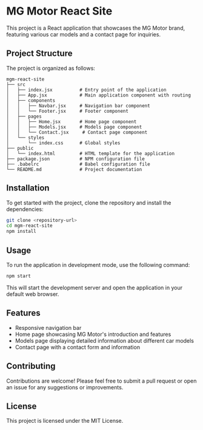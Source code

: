 # MG Motor React Site

This project is a React application that showcases the MG Motor brand, featuring various car models and a contact page for inquiries.

## Project Structure

The project is organized as follows:

```
mgm-react-site
├── src
│   ├── index.jsx          # Entry point of the application
│   ├── App.jsx            # Main application component with routing
│   ├── components
│   │   ├── Navbar.jsx     # Navigation bar component
│   │   └── Footer.jsx     # Footer component
│   ├── pages
│   │   ├── Home.jsx       # Home page component
│   │   ├── Models.jsx     # Models page component
│   │   └── Contact.jsx     # Contact page component
│   └── styles
│       └── index.css      # Global styles
├── public
│   └── index.html         # HTML template for the application
├── package.json           # NPM configuration file
├── .babelrc               # Babel configuration file
└── README.md              # Project documentation
```

## Installation

To get started with the project, clone the repository and install the dependencies:

```bash
git clone <repository-url>
cd mgm-react-site
npm install
```

## Usage

To run the application in development mode, use the following command:

```bash
npm start
```

This will start the development server and open the application in your default web browser.

## Features

- Responsive navigation bar
- Home page showcasing MG Motor's introduction and features
- Models page displaying detailed information about different car models
- Contact page with a contact form and information

## Contributing

Contributions are welcome! Please feel free to submit a pull request or open an issue for any suggestions or improvements.

## License

This project is licensed under the MIT License.
